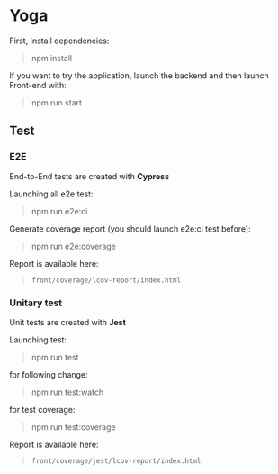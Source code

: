 # Yoga

First, Install dependencies:

> npm install

If you want to try the application, launch the backend and then launch Front-end with:

> npm run start


## Test

### E2E

End-to-End tests are created with <strong>Cypress</strong>

Launching all e2e test:

> npm run e2e:ci

Generate coverage report (you should launch e2e:ci test before):

> npm run e2e:coverage

Report is available here:

> `front/coverage/lcov-report/index.html`

### Unitary test

Unit tests are created with <strong>Jest</strong>

Launching test:

> npm run test

for following change:

> npm run test:watch

for test coverage:

> npm run test:coverage

Report is available here:

> `front/coverage/jest/lcov-report/index.html`

